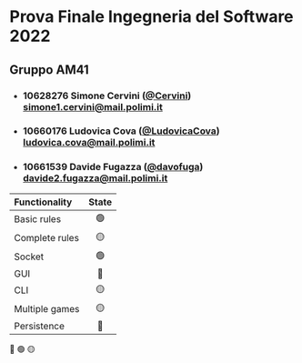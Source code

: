 # Prova Finale Ingegneria del Software 2022
## Gruppo AM41

- ###   10628276   Simone Cervini ([@Cervini](https://github.com/Cervini))<br>simone1.cervini@mail.polimi.it
- ###   10660176    Ludovica Cova ([@LudovicaCova](https://github.com/LudovicaCova))<br>ludovica.cova@mail.polimi.it
- ###   10661539    Davide Fugazza ([@davofuga](https://github.com/davofuga))<br>davide2.fugazza@mail.polimi.it

| Functionality    |                       State                        |
|:-----------------|:--------------------------------------------------:|
| Basic rules      | 🟢 |
| Complete rules   | 🟡 |
| Socket           | 🟢 |
| GUI              | 🔴 |
| CLI              | 🟡 |
| Multiple games   | 🟡 |
| Persistence      | 🔴 |

🔴
🟢
🟡
